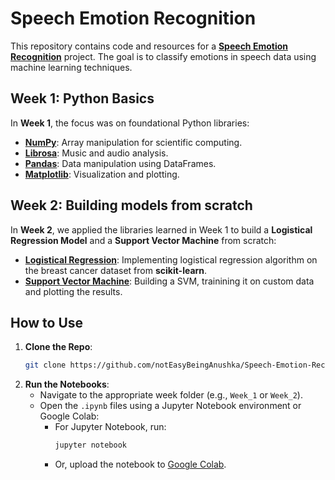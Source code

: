 # Speech Emotion Recognition

This repository contains code and resources for a [**Speech Emotion Recognition**](https://github.com/notEasyBeingAnushka/Speech-Emotion-Recognition-WiDS-2024) project. The goal is to classify emotions in speech data using machine learning techniques.

## Week 1: Python Basics
In **Week 1**, the focus was on foundational Python libraries:
- [**NumPy**](https://numpy.org/devdocs/user/index.html): Array manipulation for scientific computing.
- [**Librosa**](https://librosa.org/doc/latest/index.html): Music and audio analysis.
- [**Pandas**](https://pandas.pydata.org/docs/): Data manipulation using DataFrames.
- [**Matplotlib**](https://matplotlib.org/stable/index.html): Visualization and plotting.

## Week 2: Building models from scratch
In **Week 2**, we applied the libraries learned in Week 1 to build a **Logistical Regression Model** and a **Support Vector Machine** from scratch:
- [**Logistical Regression**](https://www.geeksforgeeks.org/implementation-of-logistic-regression-from-scratch-using-python/): Implementing logistical regression algorithm on the breast cancer dataset from **scikit-learn**.
- [**Support Vector Machine**](https://www.geeksforgeeks.org/support-vector-machine-algorithm/): Building a SVM, trainining it on custom data and plotting the results.

## How to Use

1. **Clone the Repo**:
   ```bash
   git clone https://github.com/notEasyBeingAnushka/Speech-Emotion-Recognition-WiDS-2024.git
2. **Run the Notebooks**:
   - Navigate to the appropriate week folder (e.g., `Week_1` or `Week_2`).
   - Open the `.ipynb` files using a Jupyter Notebook environment or Google Colab:
     - For Jupyter Notebook, run:
       ```bash
       jupyter notebook
       ```
     - Or, upload the notebook to [Google Colab](https://colab.research.google.com/).
